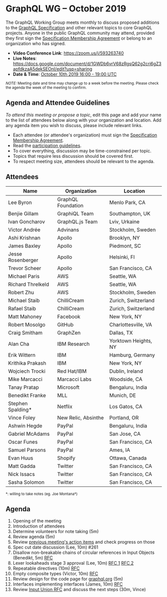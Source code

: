 # GraphQL WG – October 2019

The GraphQL Working Group meets monthly to discuss proposed additions to the
[GraphQL Specification](https://github.com/graphql/graphql-spec) and other
relevant topics to core GraphQL projects. Anyone in the public GraphQL
community may attend, provided they first sign the [Specification Membership Agreement](https://github.com/graphql/foundation) or belong to an organization who has signed.

- **Video Conference Link**: https://zoom.us/j/593263740
- **Live Notes**: https://docs.google.com/document/d/1GWDb6vrV68zRgsQ62g2cri6gZ3apfdkzaA5dekSEOnI/edit?usp=sharing
- **Date & Time**: [October 10th 2019 16:00 - 19:00 UTC](https://www.timeanddate.com/worldclock/meetingdetails.html?year=2019&month=10&day=10&hour=16&min=0&sec=0&p1=224&p2=179&p3=136&p4=37&p5=239&p6=101&p7=152)

<small>*NOTE:* Meeting date and time may change up to a week before the meeting.
Please check the agenda the week of the meeting to confirm.</small>


## Agenda and Attendee Guidelines

*To attend this meeting or propose a topic*, edit this page and add your name
to the list of attendees below along with your organization and location. Add any agenda item you wish to discuss, please include relevant links.

- Each attendee (or attendee's organization) must sign the [Specification Membership Agreement](https://github.com/graphql/foundation).
- Read the [participation guidelines](../README.md#participation-guidelines).
- To cover everything, discussion may be time-constrained per topic.
- Topics that require less discussion should be covered first.
- To respect meeting size, attendees should be relevant to the agenda.


## Attendees

Name                 | Organization        | Location
-------------------- | ------------------- | ----------------------
Lee Byron            | GraphQL Foundation  | Menlo Park, CA
Benjie Gillam        | GraphiQL Team       | Southampton, UK
Ivan Goncharov       | GraphQL.js Team     | Lviv, Urkaine
Victor Andrée        | Advinans            | Stockholm, Sweden
Ashi Krishnan        | Apollo              | Brooklyn, NY
James Baxley         | Apollo              | Piedmont, SC
Jesse Rosenberger    | Apollo              | Helsinki, FI
Trevor Scheer        | Apollo              | San Francisco, CA
Michael Paris        | AWS                 | Seattle, WA
Richard Threlkeld    | AWS                 | Seattle, WA
Robert Zhu           | AWS                 | Stockholm, Sweden
Michael Staib        | ChilliCream         | Zurich, Switzerland
Rafael Staib         | ChilliCream         | Zurich, Switzerland
Matt Mahoney         | Facebook            | New York, NY
Robert Mosolgo       | GitHub              | Charlottesville, VA
Craig Smitham        | GraphZen            | Dallas, TX
Alan Cha             | IBM Research        | Yorktown Heights, NY
Erik Wittern         | IBM                 | Hamburg, Germany
Krithika Prakash     | IBM                 | New York, NY
Wojciech Trocki      | Red Hat/IBM         | Dublin, Ireland
Mike Marcacci        | Marcacci Labs       | Woodside, CA
Tanay Pratap         | Microsoft           | Bengaluru, India
Benedikt Franke      | MLL                 | Munich, DE
Stephen Spalding*    | Netflix             | Los Gatos, CA
Vince Foley          | New Relic, Absinthe | Portland, OR
Ashwin Hegde         | PayPal              | Bengaluru, India
Gabriel McAdams      | PayPal              | San Jose, CA
Oscar Funes          | PayPal              | San Francisco, CA
Samuel Parsons       | PayPal              | Ames, IA
Evan Huus            | Shopify             | Ottawa, Canada
Matt Gadda           | Twitter             | San Francisco, CA
Nick Issacs          | Twitter             | San Francisco, CA
Sasha Solomon        | Twitter             | San Francisco, CA

<small>\*: willing to take notes (eg. Joe Montana\*)</small>


## Agenda

1. Opening of the meeting
1. Introduction of attendees
1. Determine volunteers for note taking (5m)
1. Review agenda (5m)
1. Review [previous meeting's action items](../notes/2019-09-12.md#action-items) and check progress on those
1. Spec cut date discussion (Lee, 10m) #261
1. Disallow non-breakable chains of circular references in Input Objects (Benedikt, 5m) [RFC](https://github.com/graphql/graphql-spec/pull/445)
1. Lexer lookaheads stage 3 approval (Lee, 10m) [RFC 1](https://github.com/graphql/graphql-spec/pull/599) [RFC 2](https://github.com/graphql/graphql-spec/pull/601)
1. Repeatable directives (10m) [RFC](https://github.com/graphql/graphql-spec/pull/472)
1. Empty composite types (Victor, 10m) [RFC](https://github.com/graphql/graphql-spec/pull/606)
1. Review design for the code page for [graphql.org](https://github.com/graphql/graphql.github.io/issues/768) (5m)
1. Interfaces implementing interfaces (James, 10m) [RFC](https://github.com/graphql/graphql-js/pull/2084)
1. Review [Input Union RFC](https://github.com/graphql/graphql-spec/blob/master/rfcs/InputUnion.md) and discuss the next steps (30m, Vince)
